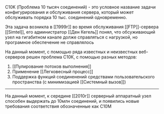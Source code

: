 C10K (Проблема  10 тысяч соединений) - это условное название задачи конфигурирования и обслуживания сервера, который может обслуживать порядка 10 тыс. соединений одновременно.

Эта задача возникла в [[1999г]] во время обслуживания [[FTP]]-сервера [[Simtel]], его администратор [[Ден Кегель]] понял, что обсуживающий узел на гигабитном канале долже справляться с нагрузкой, но програмное обеспечение не справлялось

На данный момент, с помощью ряда известных и неизвестных веб-серверов решен проблема С10К, с помощью разных методов:
1. [[Пулирование потоков выполнения]]
2. Применение [[Легковесный процесс]]
3. Поддержка функций соединенений средствами пользовательского пространства (с минимизацией [[Системный вызов]])

---

На данный момент, к середине [[2010г]] серверный аппаратный узел способен выдержать до 10млн соединений, и появились новые требования соответствия обозначенные как С10М